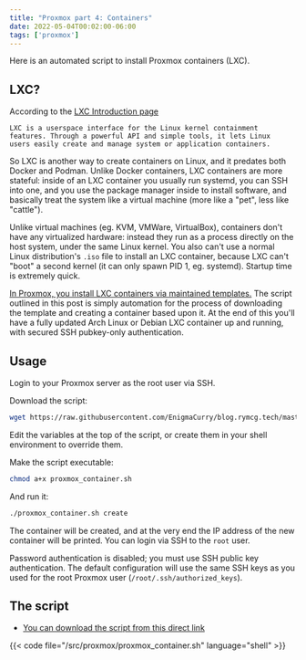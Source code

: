 ```yaml
---
title: "Proxmox part 4: Containers"
date: 2022-05-04T00:02:00-06:00
tags: ['proxmox']
---
```


Here is an automated script to install Proxmox containers (LXC).

## LXC?

According to the [LXC Introduction
page](https://linuxcontainers.org/lxc/introduction/)

```
LXC is a userspace interface for the Linux kernel containment
features. Through a powerful API and simple tools, it lets Linux
users easily create and manage system or application containers.
```

So LXC is another way to create containers on Linux, and it predates
both Docker and Podman. Unlike Docker containers, LXC containers are
more stateful: inside of an LXC container you usually run systemd, you
can SSH into one, and you use the package manager inside to install
software, and basically treat the system like a virtual machine (more
like a "pet", less like "cattle").

Unlike virtual machines (eg. KVM, VMWare, VirtualBox), containers
don't have any virtualized hardware: instead they run as a process
directly on the host system, under the same Linux kernel. You also
can't use a normal Linux distribution's `.iso` file to install an LXC
container, because LXC can't "boot" a second kernel (it can only spawn
PID 1, eg. systemd). Startup time is extremely quick.

[In Proxmox, you install LXC containers via maintained
templates.](https://pve.proxmox.com/wiki/Linux_Container) The script
outlined in this post is simply automation for the process of
downloading the template and creating a container based upon it. At
the end of this you'll have a fully updated Arch Linux or Debian LXC
container up and running, with secured SSH pubkey-only authentication.

## Usage

Login to your Proxmox server as the root user via SSH.

Download the script:

```bash
wget https://raw.githubusercontent.com/EnigmaCurry/blog.rymcg.tech/master/src/proxmox/proxmox_container.sh
```

Edit the variables at the top of the script, or create them in your
shell environment to override them.

Make the script executable:

```bash
chmod a+x proxmox_container.sh
```

And run it:

```bash
./proxmox_container.sh create
```

The container will be created, and at the very end the IP address of
the new container will be printed. You can login via SSH to the `root`
user.

Password authentication is disabled; you must use SSH public key
authentication. The default configuration will use the same SSH keys
as you used for the root Proxmox user (`/root/.ssh/authorized_keys`).

## The script

 * [You can download the script from this direct link](https://raw.githubusercontent.com/EnigmaCurry/blog.rymcg.tech/master/src/proxmox/proxmox_container.sh)

{{< code file="/src/proxmox/proxmox_container.sh" language="shell" >}}


